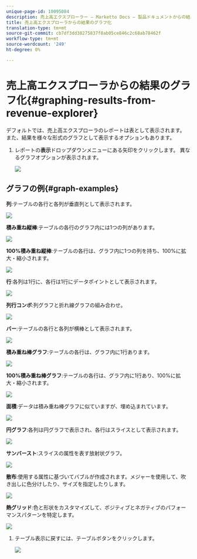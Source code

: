 ```yaml
---
unique-page-id: 10095084
description: 売上高エクスプローラー — Marketto Docs — 製品ドキュメントからの結果のグラフ化
title: 売上高エクスプローラからの結果のグラフ化
translation-type: tm+mt
source-git-commit: cb7df3dd38275837f8ab05ce846c2c68ab78462f
workflow-type: tm+mt
source-wordcount: '249'
ht-degree: 0%

---
```



# 売上高エクスプローラからの結果のグラフ化{#graphing-results-from-revenue-explorer}

デフォルトでは、売上高エクスプローラのレポートは表として表示されます。 また、結果を様々な形式のグラフとして表示するオプションもあります。

1. レポートの&#x200B;**表示**&#x200B;ドロップダウンメニューにある矢印をクリックします。 異なるグラフオプションが表示されます。

   ![](assets/one-1.png)

## グラフの例{#graph-examples}

**列**:テーブルの各行と各列が垂直列として表示されます。

![](assets/column.png)

**積み重ね縦棒**:テーブルの各行のグラフ内には1つの列があります。

![](assets/stacked-column.png)

**100%積み重ね縦棒**:テーブルの各行は、グラフ内に1つの列を持ち、100%に拡大・縮小されます。

![](assets/100-stacked-column.png)

**行**:各列は1行に、各行は1行にデータポイントとして表示されます。

![](assets/line.png)

**列行コンボ**:列グラフと折れ線グラフの組み合わせ。

![](assets/column-line-combo.png)

**バー**:テーブルの各行と各列が横棒として表示されます。

![](assets/bar.png)

**積み重ね棒グラフ**:テーブルの各行は、グラフ内に1行あります。

![](assets/stacked-bar.png)

**100%積み重ね棒グラフ**:テーブルの各行は、グラフ内に1行あり、100%に拡大・縮小されます。

![](assets/100-stacked-bar.png)

**面積**:データは積み重ね棒グラフに似ていますが、埋め込まれています。

![](assets/area.png)

**円グラフ**:各列は円グラフで表示され、各行はスライスとして表示されます。

![](assets/pie.png)

**サンバースト**:スライスの属性を表す放射状グラフ。

![](assets/sunburst.png)

**散布**:使用する属性に基づいてバブルが作成されます。メジャーを使用して、吹き出しに色分けしたり、サイズを指定したりします。

![](assets/scatter.png)

**熱グリッド**:色と形状をカスタマイズして、ポジティブとネガティブのパフォーマンスパターンを特定します。

![](assets/heat-grid.png)

1. テーブル表示に戻すには、テーブルボタンをクリックします。

   ![](assets/two-1.png)
